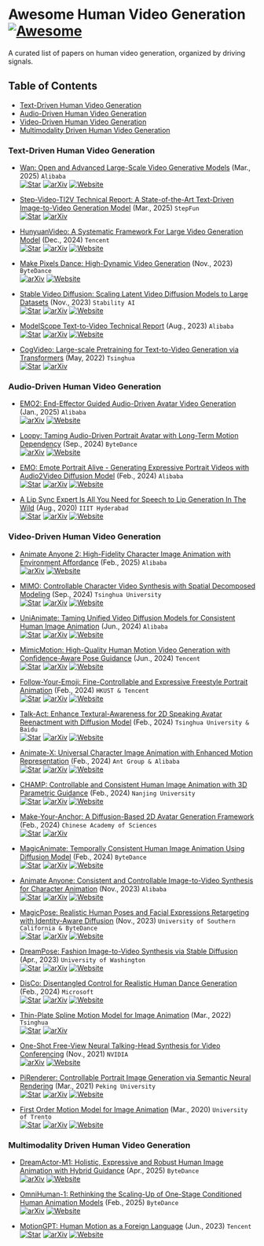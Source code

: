 # Awesome Human Video Generation [![Awesome](https://awesome.re/badge.svg)](https://awesome.re)

A curated list of papers on human video generation, organized by driving signals.

## Table of Contents

- [Text-Driven Human Video Generation](#text-driven-human-video-generation)
- [Audio-Driven Human Video Generation](#audio-driven-human-video-generation)
- [Video-Driven Human Video Generation](#video-driven-human-video-generation)
- [Multimodality Driven Human Video Generation](#multimodality-driven-human-video-generation)

### Text-Driven Human Video Generation

- [Wan: Open and Advanced Large-Scale Video Generative Models](https://arxiv.org/abs/2503.20314) (Mar., 2025) `Alibaba`<br>
  [![Star](https://img.shields.io/github/stars/Wan-Video/Wan2.1.svg?style=social&label=Star)](https://github.com/Wan-Video/Wan2.1) [![arXiv](https://img.shields.io/badge/arXiv-b31b1b.svg)](https://arxiv.org/abs/2503.20314) [![Website](https://img.shields.io/badge/website-598BFF)](https://wan.video/)

- [Step-Video-TI2V Technical Report: A State-of-the-Art Text-Driven Image-to-Video Generation Model](https://arxiv.org/abs/2503.11251) (Mar., 2025) `StepFun`<br>
  [![Star](https://img.shields.io/github/stars/stepfun-ai/Step-Video-TI2V.svg?style=social&label=Star)](https://github.com/stepfun-ai/Step-Video-TI2V) [![arXiv](https://img.shields.io/badge/arXiv-b31b1b.svg)](https://arxiv.org/abs/2503.11251)

- [HunyuanVideo: A Systematic Framework For Large Video Generation Model](https://arxiv.org/abs/2412.03603) (Dec., 2024) `Tencent`<br>
  [![Star](https://img.shields.io/github/stars/Tencent/HunyuanVideo.svg?style=social&label=Star)](https://github.com/Tencent/HunyuanVideo) [![arXiv](https://img.shields.io/badge/arXiv-b31b1b.svg)](https://arxiv.org/abs/2412.03603) [![Website](https://img.shields.io/badge/website-598BFF)](https://aivideo.hunyuan.tencent.com/)

- [Make Pixels Dance: High-Dynamic Video Generation](https://arxiv.org/abs/2311.10982) (Nov., 2023) `ByteDance`<br>
  [![arXiv](https://img.shields.io/badge/arXiv-b31b1b.svg)](https://arxiv.org/abs/2311.10982) [![Website](https://img.shields.io/badge/website-598BFF)](https://makepixelsdance.github.io/)

- [Stable Video Diffusion: Scaling Latent Video Diffusion Models to Large Datasets](https://arxiv.org/abs/2311.15127) (Nov., 2023) `Stability AI`<br>
  [![Star](https://img.shields.io/github/stars/Stability-AI/generative-models.svg?style=social&label=Star)](https://github.com/Stability-AI/generative-models) [![arXiv](https://img.shields.io/badge/arXiv-b31b1b.svg)](https://arxiv.org/abs/2311.15127) [![Website](https://img.shields.io/badge/website-598BFF)](https://stability.ai/research/stable-video-diffusion-scaling-latent-video-diffusion-models-to-large-datasets)

- [ModelScope Text-to-Video Technical Report](https://arxiv.org/abs/2308.06571) (Aug., 2023) `Alibaba`<br>
  [![Star](https://img.shields.io/github/stars/modelscope/modelscope.svg?style=social&label=Star)](https://github.com/modelscope/modelscope) [![arXiv](https://img.shields.io/badge/arXiv-b31b1b.svg)](https://arxiv.org/abs/2308.06571) [![Website](https://img.shields.io/badge/website-598BFF)](https://modelscope.cn/models/damo/text-to-video-synthesis/summary)

- [CogVideo: Large-scale Pretraining for Text-to-Video Generation via Transformers](https://arxiv.org/abs/2205.15868) (May, 2022) `Tsinghua`<br>
  [![Star](https://img.shields.io/github/stars/THUDM/CogVideo.svg?style=social&label=Star)](https://github.com/THUDM/CogVideo) [![arXiv](https://img.shields.io/badge/arXiv-b31b1b.svg)](https://arxiv.org/abs/2205.15868)

### Audio-Driven Human Video Generation

- [EMO2: End-Effector Guided Audio-Driven Avatar Video Generation](https://arxiv.org/abs/2501.10687) (Jan., 2025) `Alibaba`<br>
  [![arXiv](https://img.shields.io/badge/arXiv-b31b1b.svg)](https://arxiv.org/abs/2501.10687) [![Website](https://img.shields.io/badge/website-598BFF)](https://humanaigc.github.io/emote-portrait-alive-2/)

- [Loopy: Taming Audio-Driven Portrait Avatar with Long-Term Motion Dependency](https://arxiv.org/abs/2409.02634) (Sep., 2024) `ByteDance`<br>
  [![arXiv](https://img.shields.io/badge/arXiv-b31b1b.svg)](https://arxiv.org/abs/2409.02634) [![Website](https://img.shields.io/badge/website-598BFF)](https://loopyavatar.github.io/)

- [EMO: Emote Portrait Alive - Generating Expressive Portrait Videos with Audio2Video Diffusion Model](https://arxiv.org/abs/2402.17485) (Feb., 2024) `Alibaba`<br>
  [![Star](https://img.shields.io/github/stars/HumanAIGC/EMO.svg?style=social&label=Star)](https://github.com/HumanAIGC/EMO) [![arXiv](https://img.shields.io/badge/arXiv-b31b1b.svg)](https://arxiv.org/abs/2402.17485) [![Website](https://img.shields.io/badge/website-598BFF)](https://humanaigc.github.io/emote-portrait-alive/)

- [A Lip Sync Expert Is All You Need for Speech to Lip Generation In The Wild](https://arxiv.org/abs/2008.10010) (Aug., 2020) `IIIT Hyderabad`<br>
  [![Star](https://img.shields.io/github/stars/Rudrabha/Wav2Lip.svg?style=social&label=Star)](https://github.com/Rudrabha/Wav2Lip) [![arXiv](https://img.shields.io/badge/arXiv-b31b1b.svg)](https://arxiv.org/abs/2008.10010) [![Website](https://img.shields.io/badge/website-598BFF)](https://sync.so/)

### Video-Driven Human Video Generation

- [Animate Anyone 2: High-Fidelity Character Image Animation with Environment Affordance](https://arxiv.org/abs/2502.06145) (Feb., 2025) `Alibaba`<br>
  [![arXiv](https://img.shields.io/badge/arXiv-b31b1b.svg)](https://arxiv.org/abs/2502.06145) [![Website](https://img.shields.io/badge/website-598BFF)](https://humanaigc.github.io/animate-anyone-2/)

- [MIMO: Controllable Character Video Synthesis with Spatial Decomposed Modeling](https://arxiv.org/abs/2409.16160) (Sep., 2024) `Tsinghua University`<br>
  [![Star](https://img.shields.io/github/stars/menyifang/MIMO.svg?style=social&label=Star)](https://github.com/menyifang/MIMO) [![arXiv](https://img.shields.io/badge/arXiv-b31b1b.svg)](https://arxiv.org/abs/2409.16160) [![Website](https://img.shields.io/badge/website-598BFF)](https://menyifang.github.io/projects/MIMO/index.html)

- [UniAnimate: Taming Unified Video Diffusion Models for Consistent Human Image Animation](https://arxiv.org/abs/2406.01188) (Jun., 2024) `Alibaba`<br>
  [![Star](https://img.shields.io/github/stars/ali-vilab/UniAnimate.svg?style=social&label=Star)](https://github.com/ali-vilab/UniAnimate) [![arXiv](https://img.shields.io/badge/arXiv-b31b1b.svg)](https://arxiv.org/abs/2406.01188) [![Website](https://img.shields.io/badge/website-598BFF)](https://unianimate.github.io/)

- [MimicMotion: High-Quality Human Motion Video Generation with Confidence-Aware Pose Guidance](https://arxiv.org/abs/2406.19680) (Jun., 2024) `Tencent`<br>
  [![Star](https://img.shields.io/github/stars/tencent/MimicMotion.svg?style=social&label=Star)](https://github.com/tencent/MimicMotion) [![arXiv](https://img.shields.io/badge/arXiv-b31b1b.svg)](https://arxiv.org/abs/2406.19680) [![Website](https://img.shields.io/badge/website-598BFF)](https://tencent.github.io/MimicMotion/)

- [Follow-Your-Emoji: Fine-Controllable and Expressive Freestyle Portrait Animation](https://arxiv.org/abs/2406.01900) (Feb., 2024) `HKUST & Tencent`<br>
  [![Star](https://img.shields.io/github/stars/mayuelala/FollowYourEmoji.svg?style=social&label=Star)](https://github.com/mayuelala/FollowYourEmoji) [![arXiv](https://img.shields.io/badge/arXiv-b31b1b.svg)](https://arxiv.org/abs/2406.01900) [![Website](https://img.shields.io/badge/website-598BFF)](https://follow-your-emoji.github.io/)

- [Talk-Act: Enhance Textural-Awareness for 2D Speaking Avatar Reenactment with Diffusion Model](https://arxiv.org/abs/2410.10696) (Feb., 2024) `Tsinghua University & Baidu`<br>
  [![Star](https://img.shields.io/github/stars/HumanAIGC/Talk-Act.svg?style=social&label=Star)](https://github.com/HumanAIGC/Talk-Act) [![arXiv](https://img.shields.io/badge/arXiv-b31b1b.svg)](https://arxiv.org/abs/2410.10696) [![Website](https://img.shields.io/badge/website-598BFF)](https://guanjz20.github.io/projects/TALK-Act/)

- [Animate-X: Universal Character Image Animation with Enhanced Motion Representation](https://arxiv.org/abs/2410.10306) (Feb., 2024) `Ant Group & Alibaba`<br>
  [![Star](https://img.shields.io/github/stars/antgroup/animate-x.svg?style=social&label=Star)](https://github.com/antgroup/animate-x) [![arXiv](https://img.shields.io/badge/arXiv-b31b1b.svg)](https://arxiv.org/abs/2410.10306) [![Website](https://img.shields.io/badge/website-598BFF)](https://lucaria-academy.github.io/Animate-X/)

- [CHAMP: Controllable and Consistent Human Image Animation with 3D Parametric Guidance](https://arxiv.org/abs/2403.14781) (Feb., 2024) `Nanjing University`<br>
  [![Star](https://img.shields.io/github/stars/fudan-generative-vision/champ.svg?style=social&label=Star)](https://github.com/fudan-generative-vision/champ) [![arXiv](https://img.shields.io/badge/arXiv-b31b1b.svg)](https://arxiv.org/abs/2403.14781) [![Website](https://img.shields.io/badge/website-598BFF)](https://fudan-generative-vision.github.io/champ/#/)

- [Make-Your-Anchor: A Diffusion-Based 2D Avatar Generation Framework](https://arxiv.org/abs/2403.16510) (Feb., 2024) `Chinese Academy of Sciences`<br>
  [![Star](https://img.shields.io/github/stars/ICTMCG/Make-Your-Anchor.svg?style=social&label=Star)](https://github.com/ICTMCG/Make-Your-Anchor) [![arXiv](https://img.shields.io/badge/arXiv-b31b1b.svg)](https://arxiv.org/abs/2403.16510)

- [MagicAnimate: Temporally Consistent Human Image Animation Using Diffusion Model](https://arxiv.org/abs/2311.16498) (Feb., 2024) `ByteDance`<br>
  [![Star](https://img.shields.io/github/stars/magic-research/magic-animate.svg?style=social&label=Star)](https://github.com/magic-research/magic-animate) [![arXiv](https://img.shields.io/badge/arXiv-b31b1b.svg)](https://arxiv.org/abs/2311.16498) [![Website](https://img.shields.io/badge/website-598BFF)](https://showlab.github.io/magicanimate/)

- [Animate Anyone: Consistent and Controllable Image-to-Video Synthesis for Character Animation](https://arxiv.org/abs/2311.17117) (Nov., 2023) `Alibaba`<br>
  [![Star](https://img.shields.io/github/stars/HumanAIGC/AnimateAnyone.svg?style=social&label=Star)](https://github.com/HumanAIGC/AnimateAnyone) [![arXiv](https://img.shields.io/badge/arXiv-b31b1b.svg)](https://arxiv.org/abs/2311.17117) [![Website](https://img.shields.io/badge/website-598BFF)](https://humanaigc.github.io/animate-anyone/)

- [MagicPose: Realistic Human Poses and Facial Expressions Retargeting with Identity-Aware Diffusion](https://arxiv.org/abs/2311.12052) (Nov., 2023) `University of Southern California & ByteDance`<br>
  [![Star](https://img.shields.io/github/stars/Boese0601/MagicDance.svg?style=social&label=Star)](https://github.com/Boese0601/MagicDance) [![arXiv](https://img.shields.io/badge/arXiv-b31b1b.svg)](https://arxiv.org/abs/2311.12052) [![Website](https://img.shields.io/badge/website-598BFF)](https://humanaigc.github.io/magicpose/)

- [DreamPose: Fashion Image-to-Video Synthesis via Stable Diffusion](https://arxiv.org/abs/2304.06025) (Apr., 2023) `University of Washington`<br>
  [![Star](https://img.shields.io/github/stars/johannakarras/DreamPose.svg?style=social&label=Star)](https://github.com/johannakarras/DreamPose) [![arXiv](https://img.shields.io/badge/arXiv-b31b1b.svg)](https://arxiv.org/abs/2304.06025) [![Website](https://img.shields.io/badge/website-598BFF)](https://grail.cs.washington.edu/projects/dreampose/)

- [DisCo: Disentangled Control for Realistic Human Dance Generation](https://arxiv.org/abs/2307.00040) (Feb., 2024) `Microsoft`<br>
  [![Star](https://img.shields.io/github/stars/Wangt-CN/DisCo.svg?style=social&label=Star)](https://github.com/Wangt-CN/DisCo) [![arXiv](https://img.shields.io/badge/arXiv-b31b1b.svg)](https://arxiv.org/abs/2307.00040) [![Website](https://img.shields.io/badge/website-598BFF)](https://disco-dance.github.io/)

- [Thin-Plate Spline Motion Model for Image Animation](https://arxiv.org/abs/2203.14367) (Mar., 2022) `Tsinghua`<br>
  [![Star](https://img.shields.io/github/stars/yoyo-nb/Thin-Plate-Spline-Motion-Model.svg?style=social&label=Star)](https://github.com/yoyo-nb/Thin-Plate-Spline-Motion-Model) [![arXiv](https://img.shields.io/badge/arXiv-b31b1b.svg)](https://arxiv.org/abs/2203.14367)

- [One-Shot Free-View Neural Talking-Head Synthesis for Video Conferencing](https://arxiv.org/abs/2011.15126) (Nov., 2021) `NVIDIA`<br>
  [![arXiv](https://img.shields.io/badge/arXiv-b31b1b.svg)](https://arxiv.org/abs/2011.15126) [![Website](https://img.shields.io/badge/website-598BFF)](https://nvlabs.github.io/face-vid2vid/)

- [PiRenderer: Controllable Portrait Image Generation via Semantic Neural Rendering](https://arxiv.org/abs/2109.08379) (Mar., 2021) `Peking University`<br>
  [![Star](https://img.shields.io/github/stars/RenYurui/PIRender.svg?style=social&label=Star)](https://github.com/RenYurui/PIRender) [![arXiv](https://img.shields.io/badge/arXiv-b31b1b.svg)](https://arxiv.org/abs/2109.08379) [![Website](https://img.shields.io/badge/website-598BFF)](https://renyurui.github.io/PiRenderer/)

- [First Order Motion Model for Image Animation](https://arxiv.org/abs/2003.00196) (Mar., 2020) `University of Trento`<br>
  [![Star](https://img.shields.io/github/stars/AliaksandrSiarohin/first-order-model.svg?style=social&label=Star)](https://github.com/AliaksandrSiarohin/first-order-model) [![arXiv](https://img.shields.io/badge/arXiv-b31b1b.svg)](https://arxiv.org/abs/2003.00196) [![Website](https://img.shields.io/badge/website-598BFF)](https://aliaksandrsiarohin.github.io/first-order-model-website/)

### Multimodality Driven Human Video Generation

- [DreamActor-M1: Holistic, Expressive and Robust Human Image Animation with Hybrid Guidance](https://arxiv.org/abs/2504.01724) (Apr., 2025) `ByteDance`<br>
  [![arXiv](https://img.shields.io/badge/arXiv-b31b1b.svg)](https://arxiv.org/abs/2504.01724) [![Website](https://img.shields.io/badge/website-598BFF)](https://grisoon.github.io/DreamActor-M1/)

- [OmniHuman-1: Rethinking the Scaling-Up of One-Stage Conditioned Human Animation Models](https://arxiv.org/abs/2502.01061) (Feb., 2025) `ByteDance`<br>
  [![arXiv](https://img.shields.io/badge/arXiv-b31b1b.svg)](https://arxiv.org/abs/2502.01061) [![Website](https://img.shields.io/badge/website-598BFF)](https://omnihuman-lab.github.io/)

- [MotionGPT: Human Motion as a Foreign Language](https://arxiv.org/abs/2306.14795) (Jun., 2023) `Tencent`<br>
  [![Star](https://img.shields.io/github/stars/OpenMotionLab/MotionGPT.svg?style=social&label=Star)](https://github.com/OpenMotionLab/MotionGPT) [![arXiv](https://img.shields.io/badge/arXiv-b31b1b.svg)](https://arxiv.org/abs/2306.14795) [![Website](https://img.shields.io/badge/website-598BFF)](https://motion-gpt.github.io/)